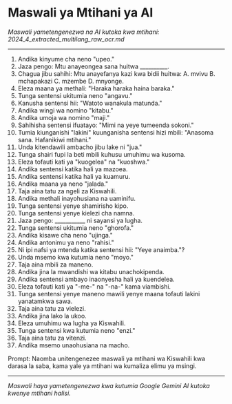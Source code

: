 # Maswali ya Mtihani ya AI
*Maswali yametengenezwa na AI kutoka kwa mtihani: 2024_4_extracted_multilang_raw_ocr.md*

---

1.  Andika kinyume cha neno "upeo."
2.  Jaza pengo: Mtu anayeongea sana huitwa __________.
3.  Chagua jibu sahihi: Mtu anayefanya kazi kwa bidii huitwa: A. mvivu B. mchapakazi C. mzembe D. mnyonge.
4.  Eleza maana ya methali: "Haraka haraka haina baraka."
5.  Tunga sentensi ukitumia neno "angavu."
6.  Kanusha sentensi hii: "Watoto wanakula matunda."
7.  Andika wingi wa nomino "kitabu."
8.  Andika umoja wa nomino "maji."
9.  Sahihisha sentensi ifuatayo: "Mimi na yeye tumeenda sokoni."
10. Tumia kiunganishi "lakini" kuunganisha sentensi hizi mbili: "Anasoma sana. Hafanikiwi mtihani."
11. Unda kitendawili ambacho jibu lake ni "jua."
12. Tunga shairi fupi la beti mbili kuhusu umuhimu wa kusoma.
13. Eleza tofauti kati ya "kuogelea" na "kuoshwa."
14. Andika sentensi katika hali ya mazoea.
15. Andika sentensi katika hali ya kuamuru.
16.  Andika maana ya neno "jalada."
17.  Taja aina tatu za ngeli za Kiswahili.
18.  Andika methali inayohusiana na uaminifu.
19.  Tunga sentensi yenye shamirisho kipo.
20.  Tunga sentensi yenye kielezi cha namna.
21.  Jaza pengo: ___________ ni sayansi ya lugha.
22.  Tunga sentensi ukitumia neno "ghorofa."
23.  Andika kisawe cha neno "ujinga."
24.  Andika antonimu ya neno "rahisi."
25.  Ni ipi nafsi ya mtenda katika sentensi hii: "Yeye anaimba."?
26.  Unda msemo kwa kutumia neno "moyo."
27.  Taja aina mbili za maneno.
28.  Andika jina la mwandishi wa kitabu unachokipenda.
29.  Andika sentensi ambayo inaonyesha hali ya kuendelea.
30.  Eleza tofauti kati ya "-me-" na "-na-" kama viambishi.
31.  Tunga sentensi yenye maneno mawili yenye maana tofauti lakini yanatamkwa sawa.
32.  Taja aina tatu za vielezi.
33.  Andika jina lako la ukoo.
34.  Eleza umuhimu wa lugha ya Kiswahili.
35.  Tunga sentensi kwa kutumia neno "enzi."
36.  Taja aina tatu za vitenzi.
37.  Andika msemo unaohusiana na macho.

Prompt: Naomba unitengenezee maswali ya mtihani wa Kiswahili kwa darasa la saba, kama yale ya mtihani wa kumaliza elimu ya msingi.

---
*Maswali haya yametengenezwa kwa kutumia Google Gemini AI kutoka kwenye mtihani halisi.*
